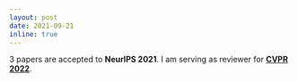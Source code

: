 ```yaml
---
layout: post
date: 2021-09-21
inline: true
---
```

3 papers are accepted to <strong>NeurIPS 2021</strong>. I am serving as reviewer for <strong><a href="https://cvpr2022.thecvf.com/">CVPR 2022</a></strong>.